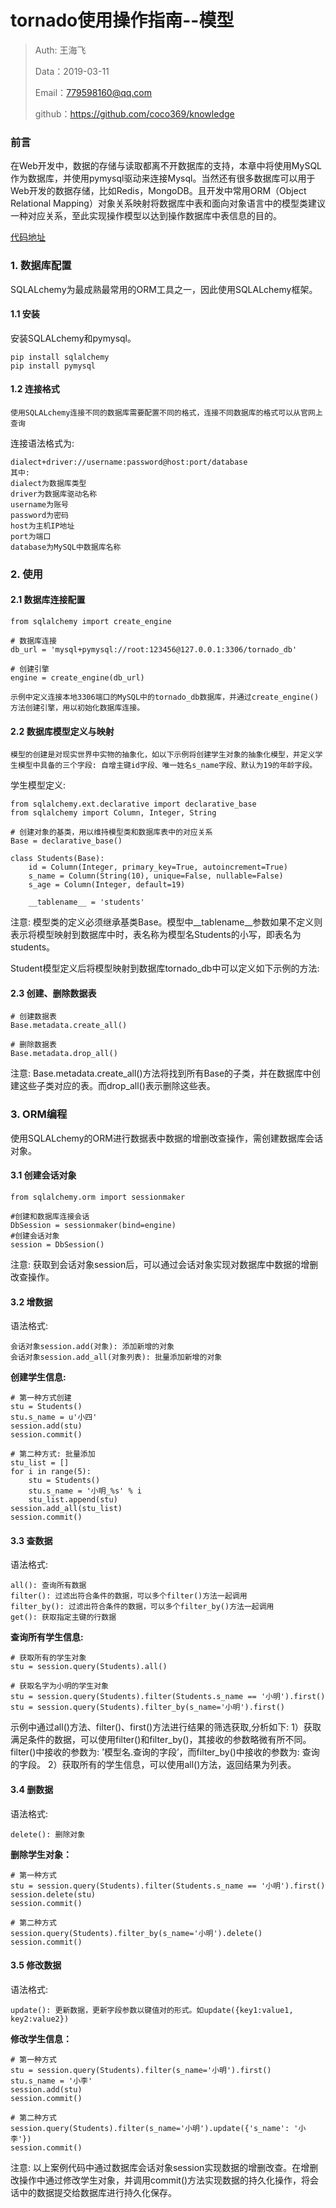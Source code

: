 
# tornado使用操作指南--模型

>Auth: 王海飞
>
>Data：2019-03-11
>
>Email：779598160@qq.com
>
>github：https://github.com/coco369/knowledge 

### 前言

在Web开发中，数据的存储与读取都离不开数据库的支持，本章中将使用MySQL作为数据库，并使用pymysql驱动来连接Mysql。当然还有很多数据库可以用于Web开发的数据存储，比如Redis，MongoDB。且开发中常用ORM（Object Relational Mapping）对象关系映射将数据库中表和面向对象语言中的模型类建议一种对应关系，至此实现操作模型以达到操作数据库中表信息的目的。

[代码地址](数据库)

### 1. 数据库配置

SQLALchemy为最成熟最常用的ORM工具之一，因此使用SQLALchemy框架。

#### 1.1	安装

安装SQLALchemy和pymysql。

	pip install sqlalchemy
	pip install pymysql

#### 1.2	连接格式

    使用SQLALchemy连接不同的数据库需要配置不同的格式，连接不同数据库的格式可以从官网上查询

连接语法格式为: 

	dialect+driver://username:password@host:port/database
	其中:
	dialect为数据库类型
	driver为数据库驱动名称
	username为账号
	password为密码
	host为主机IP地址
	port为端口
	database为MySQL中数据库名称

### 2. 使用
#### 2.1 数据库连接配置

	from sqlalchemy import create_engine

	# 数据库连接
	db_url = 'mysql+pymysql://root:123456@127.0.0.1:3306/tornado_db'

	# 创建引擎
	engine = create_engine(db_url)

    示例中定义连接本地3306端口的MySQL中的tornado_db数据库，并通过create_engine()方法创建引擎，用以初始化数据库连接。

#### 2.2 数据库模型定义与映射

    模型的创建是对现实世界中实物的抽象化，如以下示例将创建学生对象的抽象化模型，并定义学生模型中具备的三个字段: 自增主键id字段、唯一姓名s_name字段、默认为19的年龄字段。

学生模型定义:

	from sqlalchemy.ext.declarative import declarative_base
	from sqlalchemy import Column, Integer, String

	# 创建对象的基类，用以维持模型类和数据库表中的对应关系
	Base = declarative_base()
	
	class Students(Base):
	    id = Column(Integer, primary_key=True, autoincrement=True)
	    s_name = Column(String(10), unique=False, nullable=False)
	    s_age = Column(Integer, default=19)
	
	    __tablename__ = 'students'

注意: 模型类的定义必须继承基类Base。模型中__tablename__参数如果不定义则表示将模型映射到数据库中时，表名称为模型名Students的小写，即表名为students。

Student模型定义后将模型映射到数据库tornado_db中可以定义如下示例的方法:

#### 2.3 创建、删除数据表

	# 创建数据表
	Base.metadata.create_all()
	
	# 删除数据表
	Base.metadata.drop_all()

注意: Base.metadata.create_all()方法将找到所有Base的子类，并在数据库中创建这些子类对应的表。而drop_all()表示删除这些表。

### 3. ORM编程

使用SQLALchemy的ORM进行数据表中数据的增删改查操作，需创建数据库会话对象。

#### 3.1 创建会话对象

	from sqlalchemy.orm import sessionmaker
	
	#创建和数据库连接会话
	DbSession = sessionmaker(bind=engine)
	#创建会话对象
	session = DbSession()

注意: 获取到会话对象session后，可以通过会话对象实现对数据库中数据的增删改查操作。

#### 3.2 增数据

语法格式:

	会话对象session.add(对象): 添加新增的对象
	会话对象session.add_all(对象列表): 批量添加新增的对象

<b>创建学生信息:</b>
	
	# 第一种方式创建
	stu = Students()
	stu.s_name = u'小四'
	session.add(stu)
	session.commit()

	# 第二种方式: 批量添加
	stu_list = []
	for i in range(5):
	    stu = Students()
	    stu.s_name = '小明_%s' % i
	    stu_list.append(stu)
	session.add_all(stu_list)
	session.commit()

#### 3.3 查数据
    
语法格式: 

	all(): 查询所有数据
	filter(): 过滤出符合条件的数据，可以多个filter()方法一起调用
	filter_by(): 过滤出符合条件的数据，可以多个filter_by()方法一起调用
	get(): 获取指定主键的行数据

<b>查询所有学生信息:</b>

	# 获取所有的学生对象
	stu = session.query(Students).all()
	
	# 获取名字为小明的学生对象
	stu = session.query(Students).filter(Students.s_name == '小明').first()
	stu = session.query(Students).filter_by(s_name='小明').first()


示例中通过all()方法、filter()、first()方法进行结果的筛选获取,分析如下:
1）获取满足条件的数据，可以使用filter()和filter_by()，其接收的参数略微有所不同。filter()中接收的参数为: ’模型名.查询的字段’，而filter_by()中接收的参数为: 查询的字段。
2）获取所有的学生信息，可以使用all()方法，返回结果为列表。

#### 3.4 删数据

语法格式:

	delete(): 删除对象

<b>删除学生对象：</b>

	# 第一种方式
	stu = session.query(Students).filter(Students.s_name == '小明').first()
	session.delete(stu)
	session.commit()
	
	# 第二种方式
	session.query(Students).filter_by(s_name='小明').delete()
	session.commit()

#### 3.5 修改数据

语法格式:

	update(): 更新数据，更新字段参数以键值对的形式。如update({key1:value1, key2:value2})

<b>修改学生信息：</b>

	# 第一种方式
	stu = session.query(Students).filter(s_name='小明').first()
	stu.s_name = '小李'
	session.add(stu)
	session.commit()
	
	# 第二种方式
	session.query(Students).filter(s_name='小明').update({'s_name': '小李'})
	session.commit()

注意: 以上案例代码中通过数据库会话对象session实现数据的增删改查。在增删改操作中通过修改学生对象，并调用commit()方法实现数据的持久化操作，将会话中的数据提交给数据库进行持久化保存。

